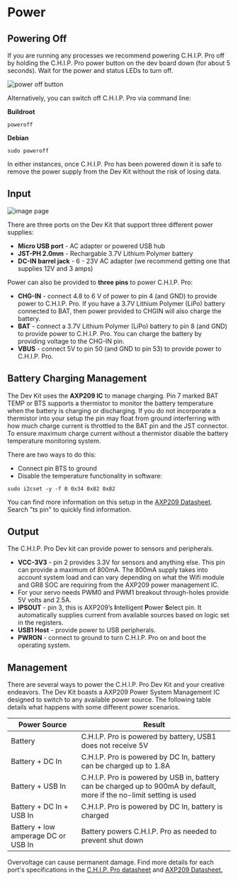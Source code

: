 # Power

## Powering Off

If you are running any processes we recommend powering C.H.I.P. Pro off by holding the C.H.I.P. Pro power button on the dev board down (for about 5 seconds). Wait for the power and status LEDs to turn off. 

![power off button](images/poweroffB.gif)

Alternatively, you can switch off C.H.I.P. Pro via command line:

**Buildroot**

```
poweroff
```

**Debian**

```
sudo poweroff
```

In either instances, once C.H.I.P. Pro has been powered down it is safe to remove the power supply from the Dev Kit without the risk of losing data. 

## Input

![image page](images/powerIn.jpg)

There are three ports on the Dev Kit that support three different power supplies:

* **Micro USB port** - AC adapter or powered USB hub 
* **JST-PH 2.0mm** - Rechargable 3.7V Lithium Polymer battery 
* **DC-IN barrel jack** - 6 - 23V AC adapter (we recommend getting one that supplies 12V and 3 amps)

Power can also be provided to **three pins** to power C.H.I.P. Pro:

* **CHG-IN** - connect 4.8 to 6 V of power to pin 4 (and GND) to provide power to C.H.I.P. Pro. If you have a 3.7V Lithium Polymer (LiPo) battery connected to BAT, then power provided to CHGIN will also charge the battery.
* **BAT** - connect a 3.7V Lithium Polymer (LiPo) battery to pin 8 (and GND) to provide power to C.H.I.P. Pro. You can charge the battery by providing voltage to the CHG-IN pin.
* **VBUS** - connect 5V to pin 50 (and GND to pin 53) to provide power to C.H.I.P. Pro.

## Battery Charging Management

The Dev Kit uses the **AXP209 IC** to manage charging. Pin 7 marked BAT TEMP or BTS supports a thermistor to monitor the battery temperature when the battery is charging or discharging.  If you do not incorporate a thermistor into your setup the pin may float from ground interferring with how much charge current is throttled to the BAT pin and the JST connector. To ensure maximum charge current without a thermistor disable the battery temperature monitoring system.

There are two ways to do this:

* Connect pin BTS to ground
* Disable the temperature functionality in software:

```shell
sudo i2cset -y -f 0 0x34 0x82 0x82
````

You can find more information on this setup in the [AXP209 Datasheet](https://github.com/NextThingCo/CHIP-Hardware/blob/master/CHIP%5Bv1_0%5D/CHIPv1_0-BOM-Datasheets/AXP209_Datasheet_v1.0en.pdf). Search "ts pin" to quickly find information.

## Output
The C.H.I.P. Pro Dev kit can provide power to sensors and peripherals.

* **VCC-3V3** - pin 2 provides 3.3V for sensors and anything else. This pin can provide a maximum of 800mA. The 800mA supply takes into account system load and can vary depending on what the Wifi module and GR8 SOC are requiring from the AXP209 power management IC.
* For your servo needs PWM0 and PWM1 breakout through-holes provide 5V volts and 2.5A.
* **IPSOUT** - pin 3, this is AXP209’s **I**ntelligent **P**ower **S**elect pin. It automatically supplies current from available sources based on logic set in the registers.
* **USB1 Host** - provide power to USB peripherals.
* **PWRON** - connect to ground to turn C.H.I.P. Pro on and boot the operating system.

## Management 
There are several ways to power the C.H.I.P. Pro Dev Kit and your creative endeavors. The Dev Kit boasts a AXP209 Power System Management IC designed to switch to any available power source. The following table details what happens with some different power scenarios.

Power Source | Result
----|----
Battery | C.H.I.P. Pro is powered by battery, USB1 does not receive 5V
Battery + DC In | C.H.I.P. Pro is powered by DC In, battery can be charged up to 1.8A
Battery + USB In | C.H.I.P. Pro is powered by USB in, battery can be charged up to 900mA by default, more if the no-limit setting is used
Battery + DC In + USB In | C.H.I.P. Pro is powered by DC In, battery is charged
Battery + low amperage DC or USB In | Battery powers C.H.I.P. Pro as needed to prevent shut down

Overvoltage can cause permanent damage. Find more details for each port's specifications in the [C.H.I.P. Pro datasheet](https://github.com/NextThingCo/CHIP_Pro-Hardware/blob/master/v0.9/Datasheets/CHIP_PRO_Datasheet_v1.0.pdf) and [AXP209 Datasheet.](https://github.com/NextThingCo/CHIP-Hardware/blob/master/CHIP%5Bv1_0%5D/CHIPv1_0-BOM-Datasheets/AXP209_Datasheet_v1.0en.pdf)
